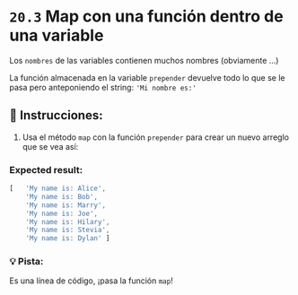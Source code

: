 # `20.3` Map con una función dentro de una variable

Los `nombres` de las variables contienen muchos nombres (obviamente ...)

La función almacenada en la variable `prepender` devuelve todo lo que se le pasa pero anteponiendo el string: `'Mi nombre es:'`

## 📝 Instrucciones:

1. Usa el método `map` con la función `prepender` para crear un nuevo arreglo que se vea así:

### Expected result:

```js
[   'My name is: Alice',
    'My name is: Bob',
    'My name is: Marry',
    'My name is: Joe',
    'My name is: Hilary',
    'My name is: Stevia',
    'My name is: Dylan' ]
```


### 💡 Pista:

Es una línea de código, ¡pasa la función `map`!